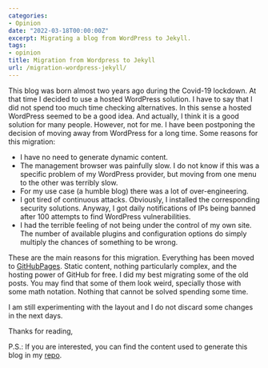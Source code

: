 ```yaml
---
categories:
- Opinion
date: "2022-03-18T00:00:00Z"
excerpt: Migrating a blog from WordPress to Jekyll.
tags:
- opinion
title: Migration from Wordpress to Jekyll
url: /migration-wordpress-jekyll/
---
```


This blog was born almost two years ago during the Covid-19 lockdown. At that
time I decided to use a hosted WordPress solution. I have to say that I did not
spend too much time checking alternatives. In this sense a hosted WordPress
seemed to be a good idea. And actually, I think it is a good solution for many
people. However, not for me. I have been postponing the decision of moving away
from WordPress for a long time. Some reasons for this migration:

* I have no need to generate dynamic content.
* The management browser was painfully slow. I do not know if this was a
  specific problem of my WordPress provider, but moving from one menu to the
  other was terribly slow.
* For my use case (a humble blog) there was a lot of over-engineering.
* I got tired of continuous attacks. Obviously, I installed the corresponding
  security solutions. Anyway, I got daily notifications of IPs being banned
  after 100 attempts to find WordPress vulnerabilities.
* I had the terrible feeling of not being under the control of my own site. The
  number of available plugins and configuration options do simply multiply the
  chances of something to be wrong. 

These are the main reasons for this migration. Everything has been moved to
[GitHubPages](https://pages.github.com). Static content, nothing particularly complex,
and the hosting power of GitHub for free. I did my best migrating some of the
old posts. You may find that some of them look weird, specially those with some
math notation. Nothing that cannot be solved spending some time.

I am still experimenting with the layout and I do not discard some changes in
the next days.

Thanks for reading,

P.S.: If you are interested, you can find the content used to generate this blog
in my [repo](https://github.com/juanmanuel-tirado/juanmanuel-tirado.github.io). 